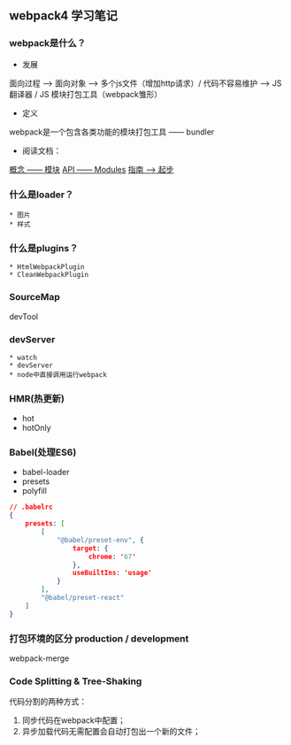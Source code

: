 ## webpack4 学习笔记

### webpack是什么？

* 发展
  
面向过程 ——> 面向对象 ——> 多个js文件（增加http请求）/ 代码不容易维护 ——> JS翻译器 / JS 模块打包工具（webpack雏形）

* 定义

webpack是一个包含各类功能的模块打包工具 —— bundler

* 阅读文档：

[概念 —— 模块](https://webpack.docschina.org/concepts/modules/)
[API —— Modules](https://webpack.docschina.org/api/module-methods/)
[指南 ——> 起步](https://webpack.docschina.org/guides/getting-started/)


### 什么是loader？

    * 图片
    * 样式

### 什么是plugins？

    * HtmlWebpackPlugin
    * CleanWebpackPlugin

### SourceMap

devTool

### devServer

    * watch
    * devServer
    * node中直接调用运行webpack

### HMR(热更新)

* hot
* hotOnly

### Babel(处理ES6)

* babel-loader
* presets
* polyfill

```json
// .babelrc
{
    presets: [
        [
            "@babel/preset-env", {
                target: {
                    chrome: '67'
                },
                useBuiltIns: 'usage'
            }
        ],
        "@babel/preset-react"
    ]
}
```

### 打包环境的区分 production / development

webpack-merge

### Code Splitting & Tree-Shaking

代码分割的两种方式：

1. 同步代码在webpack中配置；
2. 异步加载代码无需配置会自动打包出一个新的文件；